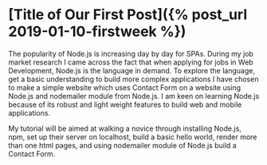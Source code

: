 # [Title of Our First Post]({% post_url 2019-01-10-firstweek %})

The popularity of Node.js is increasing day by day for SPAs. During my job market research I came across the fact that when applying for jobs in Web Development, Node.js is the language in demand. To explore the language, get a basic understanding to build more complex applications I have chosen to make a simple website which uses Contact Form on a website using Node.js and nodemailer module from Node.js. I am keen on learning Node.js because of its robust and light weight features to build web and mobile applications. 

My tutorial will be aimed at walking a novice through installing Node.js, npm, set up their server on localhost, build a basic hello world, render more than one html pages, and using nodemailer module of Node.js build a Contact Form.
